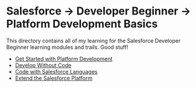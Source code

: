 # Salesforce -> Developer Beginner -> Platform Development Basics

This directory contains all of my learning for the Salesforce Developer Beginner learning modules and trails.
Good stuff!

- [Get Started with Platform Development](/Developer-Beginner/Platform-Development-Basics/Get-Started-with-Platform-Development/work.md)
- [Develop Without Code](/Developer-Beginner/Platform-Development-Basics/Develop-Without-Code/work.md)
- [Code with Salesforce Languages](/Developer-Beginner/Platform-Development-Basics/Code-with-Salesforce-Languages/work.md)
- [Extend the Salesforce Platform](/Developer-Beginner/Platform-Development-Basics/Extend-the-Salesforce-Platform/work.md)
